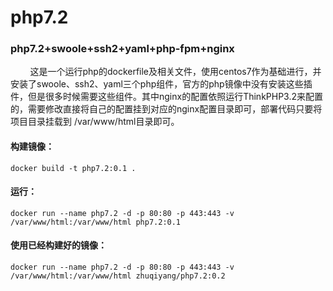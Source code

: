 # php7.2

### php7.2+swoole+ssh2+yaml+php-fpm+nginx

&nbsp;&nbsp;&nbsp;&nbsp;&nbsp;&nbsp;&nbsp;&nbsp;这是一个运行php的dockerfile及相关文件，使用centos7作为基础进行，并安装了swoole、ssh2、yaml三个php组件，官方的php镜像中没有安装这些插件，但是很多时候需要这些组件。其中nginx的配置依照运行ThinkPHP3.2来配置的，需要修改直接将自己的配置挂到对应的nginx配置目录即可，部署代码只要将项目目录挂载到 /var/www/html目录即可。

#### 构建镜像：
```console
docker build -t php7.2:0.1 .
```
#### 运行：
```console
docker run --name php7.2 -d -p 80:80 -p 443:443 -v /var/www/html:/var/www/html php7.2:0.1
```
#### 使用已经构建好的镜像：
```console
docker run --name php7.2 -d -p 80:80 -p 443:443 -v /var/www/html:/var/www/html zhuqiyang/php7.2:0.2
```
